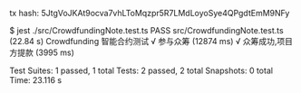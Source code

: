 tx hash:
5JtgVoJKAt9ocva7vhLToMqzpr5R7LMdLoyoSye4QPgdtEmM9NFy

$ jest ./src/CrowdfundingNote.test.ts
PASS src/CrowdfundingNote.test.ts (22.84 s)
Crowdfunding 智能合约测试
√ 参与众筹 (12874 ms)
√ 众筹成功,项目方提款 (3995 ms)

Test Suites: 1 passed, 1 total
Tests: 2 passed, 2 total
Snapshots: 0 total
Time: 23.116 s
